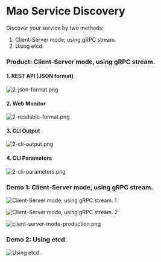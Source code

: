 # Mao Service Discovery
Discover your service by two methods:

1. Client-Server mode, using gRPC stream.
2. Using etcd.

### Product: Client-Server mode, using gRPC stream.
#### 1. REST API (JSON format)
![2-json-format.png](https://raw.githubusercontent.com/MaoJianwei/MaoServiceDiscovery/master/screenshot/2-json-format.png)

#### 2. Web Monitor
![2-readable-format.png](https://raw.githubusercontent.com/MaoJianwei/MaoServiceDiscovery/master/screenshot/2-readable-format.png)

#### 3. CLI Output
![2-cli-output.png](https://raw.githubusercontent.com/MaoJianwei/MaoServiceDiscovery/master/screenshot/2-cli-output.png)

#### 4. CLI Parameters
![2-cli-parameters.png](https://raw.githubusercontent.com/MaoJianwei/MaoServiceDiscovery/master/screenshot/2-cli-parameters.png)

### Demo 1: Client-Server mode, using gRPC stream.
![Client-Server mode, using gRPC stream. 1](https://raw.githubusercontent.com/MaoJianwei/MaoServiceDiscovery/master/screenshot/client-server-mode-1.png)

![Client-Server mode, using gRPC stream. 2](https://raw.githubusercontent.com/MaoJianwei/MaoServiceDiscovery/master/screenshot/client-server-mode-2.png)

![client-server-mode-production.png](https://raw.githubusercontent.com/MaoJianwei/MaoServiceDiscovery/master/screenshot/client-server-mode-production.png)

### Demo 2: Using etcd.
![Using etcd.](https://raw.githubusercontent.com/MaoJianwei/MaoServiceDiscovery/master/bak_using_etcd/screenshot/show_using_etcd.png)
